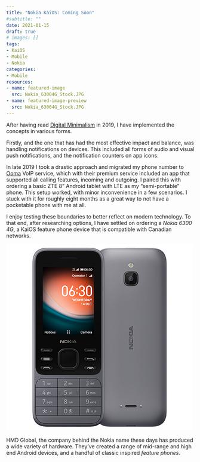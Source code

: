 ```yaml
---
title: "Nokia KaiOS: Coming Soon"
#subtitle: ""
date: 2021-01-15
draft: true
# images: []
tags: 
- KaiOS
- Mobile
- Nokia
categories:
- Mobile
resources:
- name: featured-image
  src: Nokia_63004G_Stock.JPG
- name: featured-image-preview
  src: Nokia_63004G_Stock.JPG
---
```


After having read [Digital Minimalism]() in 2019, I have implemented the concepts in various forms.

Firstly, and the one that has had the most effective impact and balance, was handling notifications on devices. This included all forms of audio and visual push notifications, and the notification counters on app icons. 
<!--more-->
In late 2019 I took a drastic approach and migrated my phone number to [Ooma]() VoIP service, which with their premium service included an app that supported all calling features, incoming and outgoing. I paired this with ordering a basic ZTE 8” Android tablet with LTE as my “semi-portable” phone. This setup worked, with minor inconvenience in a few scenarios. I stuck with it for roughly eight months as a great way to not have a pocketable phone with me at all.

I enjoy testing these boundaries to better reflect on modern technology. To that end, after researching options, I have settled on ordering a *Nokia 6300 4G*, a KaiOS feature phone device that is compatible with Canadian networks.

![Nokia 6300 4G Store Picture](Nokia_63004G_Stock.JPG)

HMD Global, the company behind the Nokia name these days has produced a wide variety of hardware. They’ve created a range of mid-range and high end Android devices, and a handful of classic inspired *feature phones*. 



